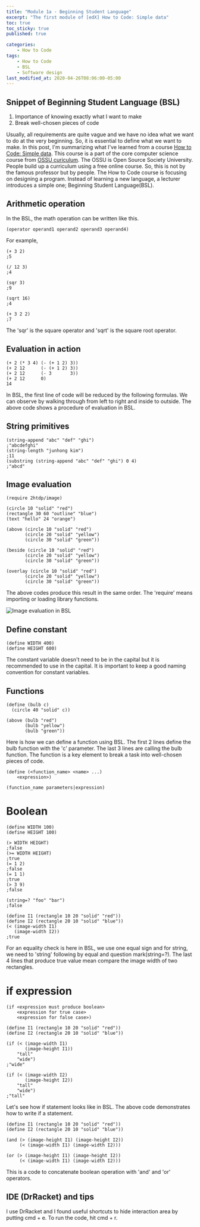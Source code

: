 ```yaml
---
title: "Module 1a - Beginning Student Language"
excerpt: "The first module of [edX] How to Code: Simple data"
toc: true
toc_sticky: true
published: true

categories:
    - How to Code
tags:
    - How to Code
    - BSL
    - Software design
last_modified_at: 2020-04-26T08:06:00-05:00
---
```




## Snippet of Beginning Student Language (BSL)
1. Importance of knowing exactly what I want to make 
2. Break well-chosen pieces of code

Usually, all requirements are quite vague and we have no idea what we want to do at the very beginning. So, it is essential to define what we want to make. In this post, I'm summarizing what I've learned from a course [How to Code: Simple data](https://www.edx.org/course/how-to-code-simple-data). This course is a part of the core computer science course from [OSSU curiculum](https://github.com/ossu/computer-science). The OSSU is Open Source Society University. People build up a curriculum using a free online course. So, this is not by the famous professor but by people. The How to Code course is focusing on designing a program. Instead of learning a new language, a lecturer introduces a simple one; Beginning Student Language(BSL).


## Arithmetic operation
In the BSL, the math operation can be written like this. 

```
(operator operand1 operand2 operand3 operand4)
```

For example, 
```
(+ 3 2)
;5

(/ 12 3)
;4

(sqr 3)
;9

(sqrt 16)
;4

(+ 3 2 2)
;7
```

The 'sqr' is the square operator and 'sqrt' is the square root operator. 


## Evaluation in action 
```
(+ 2 (* 3 4) (- (+ 1 2) 3))
(+ 2 12      (- (+ 1 2) 3))
(+ 2 12      (- 3       3))
(+ 2 12      0)
14
```

In BSL, the first line of code will be reduced by the following formulas. We can observe by walking through from left to right and inside to outside. The above code shows a procedure of evaluation in BSL. 


## String primitives 
```
(string-append "abc" "def" "ghi")
;"abcdefghi"
(string-length "junhong kim")
;11
(substring (string-append "abc" "def" "ghi") 0 4)
;"abcd"
```


## Image evaluation 
```
(require 2htdp/image)

(circle 10 "solid" "red")
(rectangle 30 60 "outline" "blue")
(text "hello" 24 "orange")

(above (circle 10 "solid" "red")
       (circle 20 "solid" "yellow")
       (circle 30 "solid" "green"))

(beside (circle 10 "solid" "red")
       (circle 20 "solid" "yellow")
       (circle 30 "solid" "green"))

(overlay (circle 10 "solid" "red")
       (circle 20 "solid" "yellow")
       (circle 30 "solid" "green"))
```

The above codes produce this result in the same order. The 'require' means importing or loading library functions.

![Image evaluation in BSL](/assets/images/bsl_image_evaluation.png)


## Define constant 
```
(define WIDTH 400)
(define HEIGHT 600)
```

The constant variable doesn't need to be in the capital but it is recommended to use in the capital. It is important to keep a good naming convention for constant variables. 


## Functions 

```
(define (bulb c)
  (circle 40 "solid" c))

(above (bulb "red")
       (bulb "yellow")
       (bulb "green"))
```

Here is how we can define a function using BSL. The first 2 lines define the bulb function with the 'c' parameter. The last 3 lines are calling the bulb function. The function is a key element to break a task into well-chosen pieces of code. 

```
(define (<function_name> <name> ...)
    <expression>)

(function_name parameters|expression)
```


# Boolean 
```
(define WIDTH 100)
(define HEIGHT 100)

(> WIDTH HEIGHT)
;false
(>= WIDTH HEIGHT)
;true
(= 1 2)
;false
(= 1 1)
;true
(> 3 9)
;false

(string=? "foo" "bar")
;false 

(define I1 (rectangle 10 20 "solid" "red"))
(define I2 (rectangle 20 10 "solid" "blue"))
(< (image-width I1)
   (image-width I2))
;true
```
For an equality check is here in BSL, we use one equal sign and for string, we need to 'string' following by equal and question mark(string=?). The last 4 lines that produce true value mean compare the image width of two rectangles. 


# if expression 
```
(if <expression must produce boolean>
    <expression for true case>
    <expression for false case>)

(define I1 (rectangle 10 20 "solid" "red"))
(define I2 (rectangle 20 10 "solid" "blue"))

(if (< (image-width I1)
       (image-height I1))
    "tall"
    "wide")
;"wide"

(if (< (image-width I2)
       (image-height I2))
    "tall"
    "wide")
;"tall"
```

Let's see how if statement looks like in BSL. The above code demonstrates how to write if a statement. 

```
(define I1 (rectangle 10 20 "solid" "red"))
(define I2 (rectangle 20 10 "solid" "blue"))

(and (> (image-height I1) (image-height I2))
     (< (image-width I1) (image-width I2)))

(or (> (image-height I1) (image-height I2))
     (< (image-width I1) (image-width I2)))
```

This is a code to concatenate boolean operation with 'and' and 'or' operators. 


## IDE (DrRacket) and tips

I use DrRacket and I found useful shortcuts to hide interaction area by putting cmd + e. To run the code, hit cmd + r. 
